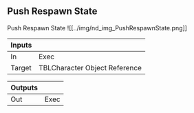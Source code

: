 ## Push Respawn State
Push Respawn State
![[../img/nd_img_PushRespawnState.png]]

|Inputs||
|--|--|
| In | Exec |
| Target | TBLCharacter Object Reference |

|Outputs||
|--|--|
| Out | Exec |
